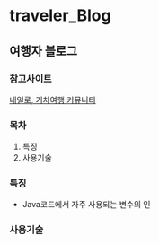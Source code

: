 # traveler_Blog

## 여행자 블로그

### 참고사이트
[내일로, 기차여행 커뮤니티](https://cafe.naver.com/hkct)


### 목차
1. 특징
2. 사용기술


### 특징
- Java코드에서 자주 사용되는 변수의 인


### 사용기술

